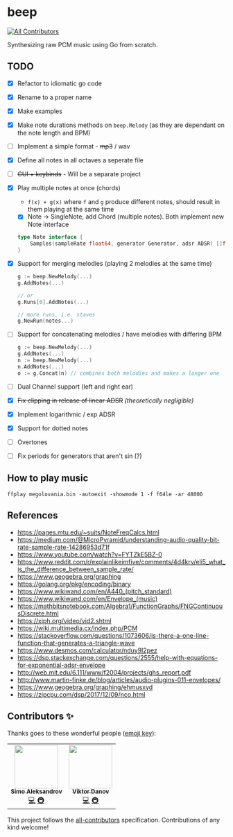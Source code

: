 # beep

<!-- ALL-CONTRIBUTORS-BADGE:START - Do not remove or modify this section -->

[![All Contributors](https://img.shields.io/badge/all_contributors-2-orange.svg?style=flat-square)](#contributors-)

<!-- ALL-CONTRIBUTORS-BADGE:END -->

Synthesizing raw PCM music using Go from scratch.

## TODO

- [x] Refactor to idiomatic go code
- [x] Rename to a proper name
- [x] Make examples
- [x] Make note durations methods on `beep.Melody` (as they are dependant on the note length and BPM)
- [ ] Implement a simple format - ~~mp3~~ / wav
- [x] Define all notes in all octaves a seperate file
- [ ] ~~GUI + keybinds~~ - Will be a separate project
- [x] Play multiple notes at once (chords)

  - `f(x) + g(x)` where `f` and `g` produce different notes, should result in them playing at the same time
  - [x] Note -> SingleNote, add Chord (multiple notes). Both implement new Note interface

  ```go
  type Note interface {
      Samples(sampleRate float64, generator Generator, adsr ADSR) []float64
  }

  ```

- [x] Support for merging melodies (playing 2 melodies at the same time)

  ```go
  g := beep.NewMelody(...)
  g.AddNotes(...)

  // or
  g.Runs[0].AddNotes(...)

  // more runs, i.e. staves
  g.NewRun(notes...)
  ```

- [ ] Support for concatenating melodies / have melodies with differing BPM

  ```go
  g := beep.NewMelody(...)
  g.AddNotes(...)
  n := beep.NewMelody(...)
  n.AddNotes(...)
  o := g.Concat(n) // combines both melodies and makes a longer one
  ```

- [ ] Dual Channel support (left and right ear)
- [x] ~~Fix clipping in release of linear ADSR~~ _(theoretically negligible)_
- [x] Implement logarithmic / exp ADSR
- [x] Support for dotted notes
- [ ] Overtones
- [ ] Fix periods for generators that aren't sin (?)

## How to play music

```console
ffplay megolovania.bin -autoexit -showmode 1 -f f64le -ar 48000
```

## References

- <https://pages.mtu.edu/~suits/NoteFreqCalcs.html>
- <https://medium.com/@MicroPyramid/understanding-audio-quality-bit-rate-sample-rate-14286953d71f>
- <https://www.youtube.com/watch?v=FYTZkE5BZ-0>
- <https://www.reddit.com/r/explainlikeimfive/comments/4d4krv/eli5_what_is_the_difference_between_sample_rate/>
- <https://www.geogebra.org/graphing>
- <https://golang.org/pkg/encoding/binary>
- <https://www.wikiwand.com/en/A440_(pitch_standard)>
- <https://www.wikiwand.com/en/Envelope_(music)>
- <https://mathbitsnotebook.com/Algebra1/FunctionGraphs/FNGContinuousDiscrete.html>
- <https://xiph.org/video/vid2.shtml>
- <https://wiki.multimedia.cx/index.php/PCM>
- <https://stackoverflow.com/questions/1073606/is-there-a-one-line-function-that-generates-a-triangle-wave>
- <https://www.desmos.com/calculator/nduy9l2pez>
- <https://dsp.stackexchange.com/questions/2555/help-with-equations-for-exponential-adsr-envelope>
- <http://web.mit.edu/6.111/www/f2004/projects/ghs_report.pdf>
- <http://www.martin-finke.de/blog/articles/audio-plugins-011-envelopes/>
- <https://www.geogebra.org/graphing/ehmusxyd>
- <https://zipcpu.com/dsp/2017/12/09/nco.html>

## Contributors ✨

Thanks goes to these wonderful people ([emoji key](https://allcontributors.org/docs/en/emoji-key)):

<!-- ALL-CONTRIBUTORS-LIST:START - Do not remove or modify this section -->
<!-- prettier-ignore-start -->
<!-- markdownlint-disable -->
<table>
  <tr>
   <td align="center"><a href="https://simo.sh"><img src="https://avatars1.githubusercontent.com/u/1344906?v=4" width="100px;" alt=""/><br /><sub><b>Simo Aleksandrov</b></sub></a><br /><a href="https://github.com/fr3fou/beep/commits?author=fr3fou" title="Code">💻</a> <a href="#infra-fr3fou" title="Infrastructure (Hosting, Build-Tools, etc)">🚇</a></td>
   <td align="center"><a href="https://viktordanov.me"><img src="https://avatars1.githubusercontent.com/u/7188510?v=4" width="100px;" alt=""/><br /><sub><b>Viktor Danov</b></sub></a><br /><a href="https://github.com/fr3fou/beep/commits?author=viktordanov" title="Code">💻</a> <a href="#infra-viktordanov" title="Infrastructure (Hosting, Build-Tools, etc)">🚇</a></td>
  </tr>
</table>

<!-- markdownlint-enable -->
<!-- prettier-ignore-end -->

<!-- ALL-CONTRIBUTORS-LIST:END -->

This project follows the [all-contributors](https://github.com/all-contributors/all-contributors) specification. Contributions of any kind welcome!
